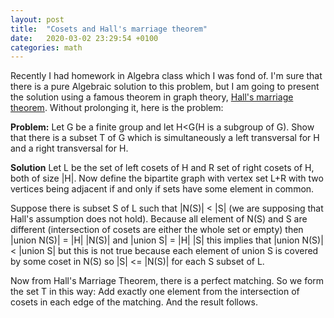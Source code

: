 ```yaml
---
layout: post
title:  "Cosets and Hall's marriage theorem"
date:   2020-03-02 23:29:54 +0100
categories: math
---
```

Recently I had homework in Algebra class which I was fond of. I'm sure that there is a pure Algebraic solution to this problem, but I am going to present the solution using a famous theorem in graph theory, [Hall's marriage theorem](https://en.wikipedia.org/wiki/Hall%27s_marriage_theorem#Graph_theoretic_formulation).
Without prolonging it, here is the problem:

**Problem:** Let G be a finite group and let H<G(H is a subgroup of G). Show that there is a subset T of G which is simultaneously a left transversal for H and a right transversal for H.

**Solution** Let L be the set of left cosets of H and R set of right cosets of H, both of size |H|. Now define the bipartite graph with vertex set L+R with two vertices being adjacent if and only if sets have some element in common.

Suppose there is subset S of L such that \|N(S)\| < \|S\| (we are supposing that Hall's assumption does not hold). Because all element of N(S) and S are different (intersection of cosets are either the whole set or empty) then \|union N(S)\| = \|H\| \|N(S)\| and \|union S\| = \|H\| \|S\| this implies that \|union N(S)\| < \|union S\| but this is not true because each element of union S is covered by some coset in N(S) so \|S\| <= \|N(S)\| for each S subset of L.

Now from Hall's Marriage Theorem, there is a perfect matching. So we form the set T in this way:
Add exactly one element from the intersection of cosets in each edge of the matching. And the result follows.
